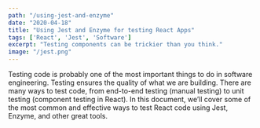 ```yaml
---
path: "/using-jest-and-enzyme"
date: "2020-04-18"
title: "Using Jest and Enzyme for testing React Apps"
tags: ['React', 'Jest', 'Software']
excerpt: "Testing components can be trickier than you think."
image: "/jest.png"
---
```

Testing code is probably one of the most important things to do in software engineering. Testing ensures the quality of what we are building. There are many ways to test code, from end-to-end testing (manual testing) to unit testing (component testing in React). In this document, we’ll cover some of the most common and effective ways to test React code using Jest, Enzyme, and other great tools.
